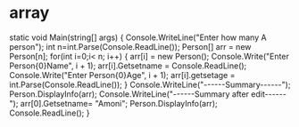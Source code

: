 # array

 static void Main(string[] args)
        {
            Console.WriteLine("Enter how many A person");
            int n=int.Parse(Console.ReadLine());
            Person[] arr = new Person[n];
            for(int i=0;i< n; i++)
            {
                arr[i] = new Person();
                Console.Write("Enter Person{0}Name", i + 1);
                arr[i].Getsetname = Console.ReadLine();
                Console.Write("Enter Person{0}Age", i + 1);
                arr[i].getsetage = int.Parse(Console.ReadLine());
            }
            Console.WriteLine("------Summary------");
            Person.DisplayInfo(arr);
            Console.WriteLine("------Summary after edit------");
            arr[0].Getsetname= "Amoni";
            Person.DisplayInfo(arr);
            Console.ReadLine();
        }
